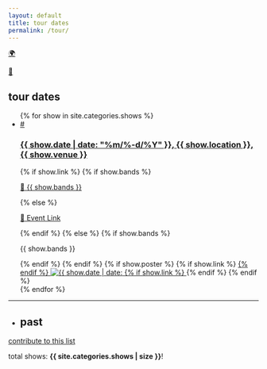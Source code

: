 ```yaml
---
layout: default
title: tour dates
permalink: /tour/
---
```

<p class="help"><a href="/map/">🌍</a></p>
<p class="help"><a href="/calendar/">📅</a>&nbsp;</p>
<h2>tour dates</h2>
<ul class="future-container">
{% for show in site.categories.shows %}
<li class="show">
<a class="anchor" id="{{ show.date | date: "%m%-d%Y" }}" name="{{ show.date | date: "%m%-d%Y" }}" href="#{{ show.date | date: "%m%-d%Y" }}">#</a>
<h3><a href="{{ show.url }}"><span class="date">{{ show.date | date: "%m/%-d/%Y" }}</span>, <span class="location">{{ show.location }}</span>, {{ show.venue }}</a></h3>
{% if show.link %}
{% if show.bands %}
<a href="{{ show.link }}" target="_blank"><p>🔗 {{ show.bands }}</p></a>
{% else %}
<a href="{{ show.link }}" target="_blank"><p>🔗 Event Link</p></a>
{% endif %}
{% else %}
{% if show.bands %}
<p>{{ show.bands }}</p>
{% endif %}
{% endif %}
{% if show.poster %}
{% if show.link %}
<a href="{{ show.link }}" target="_blank">
{% endif %}
<img src="{{ show.poster }}" alt="{{ show.date | date: "%m/%-d/%Y" }}, {{ show.location }}, {{ show.venue }}">
{% if show.link %}
</a>
{% endif %}
{% endif %}
</li>
{% endfor %}
</ul>
<hr />
<ul class="past-container">
<li><h2>past</h2></li>
</ul>
<p class="help"><a href="/2022/12/06/show-project">contribute to this list</a></p>
<p>total shows: <b>{{ site.categories.shows | size }}</b>!</p>

<!-- sorts the shows based on date -->
<script src="/assets/js/shows.js" type="text/javascript"></script>
